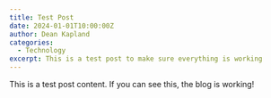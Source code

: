 ```yaml
---
title: Test Post
date: 2024-01-01T10:00:00Z
author: Dean Kapland
categories:
  - Technology
excerpt: This is a test post to make sure everything is working
---
```


This is a test post content. If you can see this, the blog is working!